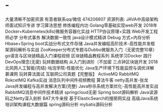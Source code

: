 # -
大量清晰不加密资源  有意者联系qq/微信 474206807 
资源列表:
JAVA中高级架构师面试知识专讲
学习算法思想 修炼编程内功
Golang零基础实现web开发 2018年
Docker+Kubernetes(k8s)微服务容器化实战
HTTP协议原理+实践 Web开发工程师必学
分布式事务 解决数据一致性
java设计模式精讲 Debug 方式+内存分析
Hbase+Spring boot实战分布式文件存储
Java并发编程高阶技术-高性能并发框架源码解析与实战
ZooKeeper分布式专题与Dubbo微服务入门（无密完整10章）
go语言与区块链精品入门课程视频
区块链精品教程系列
系统学习Docker 践行DevOps理念(无密)
玩转数据结构 从入门到进阶（不加密
三点钟区块链开发
2018北风网人工智能(完结)
咕泡学院-性能优化
Java生产环境下性能监控与调优详解
慕课网 玩转算法面试 互联网公司真题【完整版】
ActiveMQ RabbitMQ RokcetMQ Kafka实战 消息队列中间件视频教程
算法牛客
netty高并发-张龙
Java并发编程与高并发解决方案(完整)
Java秒杀系统方案优化-高性能高并发实战
RabbitMQ消息中间件技术精讲
springcloud无密
Spring boot源码解析
Java读源码之Netty深入剖析
BAT大牛亲授 基于ElasticSearch的搜房网实战
高级Java系统培训架构课程大数据篇
spring源码分析
mybatis源码分析
